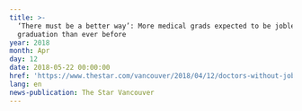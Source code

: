```yaml
---
title: >-
  ‘There must be a better way’: More medical grads expected to be jobless after
  graduation than ever before
year: 2018
month: Apr
day: 12
date: 2018-05-22 00:00:00
href: 'https://www.thestar.com/vancouver/2018/04/12/doctors-without-jobs.html'
lang: en
news-publication: The Star Vancouver
---
```


